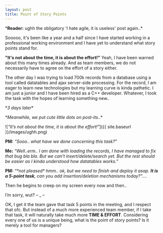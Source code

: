 ```yaml
---
layout: post
title: Point of Story Points
---
```


\***Reader:** ughh the obligatory 'I hate agile, it is useless' post again..\*

Sooooo, it's been like a year and a half since I have started working in a professional working environment and I have yet to understand what story points stand for.

**"It's not about the time, it is about the effort!"** Yeah, I have been warned about this many times already. And as team members, we do not necessarily have to agree on the effort of a story either.

The other day I was trying to load 700k records from a database using a tool called datatables and ajax server-side processing. For the record, I am eager to learn new technologies but my learning curve is kinda pathetic. I am just a junior and I have been hired as a C++ developer. Whatever, I took the task with the hopes of learning something new..

\**3 days later*\*

\**Meanwhile, we put cute little dots on post-its..*\*

![*“It’s not about the time, it is about the effort!”*]({{ site.baseurl }}/images/ughh.png)

**PM:** *“Sooo.. what have we done concerning this task?”*

**Me:** *“Well..erm.. I am done with loading the records, I have managed to fix that bug bla bla. But we can’t insert/delete/search yet. But the rest should be easier as I kinda understood how datatables works.”*

**PM:** *“\*not pleased\* hmm.. ok, but we need to finish and deploy it asap. **It is a 5-point task**, can you add insertion/deletion mechanisms today?”….*

Then he begins to creep on my screen every now and then..

I’m sorry, wut?  – _ –

OK, I get it the team gave that task 5 points in the meeting, and I respect that ofc. But instead of a much more experienced team member, if I take that task, it will naturally take much more **TIME & EFFORT**. Considering every one of us is a unique being, what is the point of story points? Is it merely a tool for managers?
